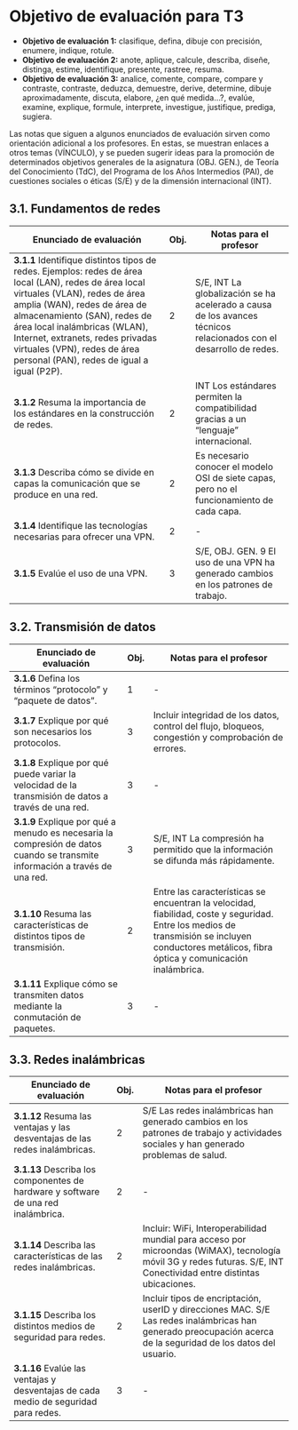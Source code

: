 # Objetivo de evaluación para T3

- **Objetivo de evaluación 1:** clasifique, defina, dibuje con precisión, enumere, indique, rotule.
- **Objetivo de evaluación 2:** anote, aplique, calcule, describa, diseñe, distinga, estime, identifique, presente, rastree, resuma.
- **Objetivo de evaluación 3:** analice, comente, compare, compare y contraste, contraste, deduzca, demuestre, derive, determine, dibuje aproximadamente, discuta, elabore, ¿en qué medida…?, evalúe, examine, explique, formule, interprete, investigue, justifique, prediga, sugiera.

Las notas que siguen a algunos enunciados de evaluación sirven como orientación adicional a los profesores. En estas, se muestran enlaces a otros temas (VÍNCULO), y se pueden sugerir ideas para la promoción de determinados objetivos generales de la asignatura (OBJ. GEN.), de Teoría del Conocimiento (TdC), del Programa de los Años Intermedios (PAI), de cuestiones sociales o éticas (S/E) y de la dimensión internacional (INT).

## 3.1. Fundamentos de redes

| Enunciado de evaluación | Obj. | Notas para el profesor |
|-------------------------|------|------------------------|
| **3.1.1** Identifique distintos tipos de redes. Ejemplos: redes de área local (LAN), redes de área local virtuales (VLAN), redes de área amplia (WAN), redes de área de almacenamiento (SAN), redes de área local inalámbricas (WLAN), Internet, extranets, redes privadas virtuales (VPN), redes de área personal (PAN), redes de igual a igual (P2P). | 2 | S/E, INT La globalización se ha acelerado a causa de los avances técnicos relacionados con el desarrollo de redes. |
| **3.1.2** Resuma la importancia de los estándares en la construcción de redes. | 2 | INT Los estándares permiten la compatibilidad gracias a un “lenguaje” internacional. |
| **3.1.3** Describa cómo se divide en capas la comunicación que se produce en una red. | 2 | Es necesario conocer el modelo OSI de siete capas, pero no el funcionamiento de cada capa. |
| **3.1.4** Identifique las tecnologías necesarias para ofrecer una VPN. | 2 | - |
| **3.1.5** Evalúe el uso de una VPN. | 3 | S/E, OBJ. GEN. 9 El uso de una VPN ha generado cambios en los patrones de trabajo. |

## 3.2. Transmisión de datos

| Enunciado de evaluación | Obj. | Notas para el profesor |
|-------------------------|------|------------------------|
| **3.1.6** Defina los términos “protocolo” y “paquete de datos”. | 1 | - |
| **3.1.7** Explique por qué son necesarios los protocolos. | 3 | Incluir integridad de los datos, control del flujo, bloqueos, congestión y comprobación de errores. |
| **3.1.8** Explique por qué puede variar la velocidad de la transmisión de datos a través de una red. | 3 | - |
| **3.1.9** Explique por qué a menudo es necesaria la compresión de datos cuando se transmite información a través de una red. | 3 | S/E, INT La compresión ha permitido que la información se difunda más rápidamente. |
| **3.1.10** Resuma las características de distintos tipos de transmisión. | 2 | Entre las características se encuentran la velocidad, fiabilidad, coste y seguridad. Entre los medios de transmisión se incluyen conductores metálicos, fibra óptica y comunicación inalámbrica. |
| **3.1.11** Explique cómo se transmiten datos mediante la conmutación de paquetes. | 3 | - |

## 3.3. Redes inalámbricas

| Enunciado de evaluación | Obj. | Notas para el profesor |
|-------------------------|------|------------------------|
| **3.1.12** Resuma las ventajas y las desventajas de las redes inalámbricas. | 2 | S/E Las redes inalámbricas han generado cambios en los patrones de trabajo y actividades sociales y han generado problemas de salud. |
| **3.1.13** Describa los componentes de hardware y software de una red inalámbrica. | 2 | - |
| **3.1.14** Describa las características de las redes inalámbricas. | 2 | Incluir: WiFi, Interoperabilidad mundial para acceso por microondas (WiMAX), tecnología móvil 3G y redes futuras. S/E, INT Conectividad entre distintas ubicaciones. |
| **3.1.15** Describa los distintos medios de seguridad para redes. | 2 | Incluir tipos de encriptación, userID y direcciones MAC. S/E Las redes inalámbricas han generado preocupación acerca de la seguridad de los datos del usuario. |
| **3.1.16** Evalúe las ventajas y desventajas de cada medio de seguridad para redes. | 3 | - |

